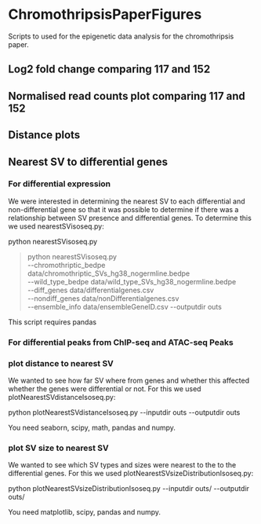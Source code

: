 # ChromothripsisPaperFigures
Scripts to used for the epigenetic data analysis for the chromothripsis paper.

## Log2 fold change comparing 117 and 152

## Normalised read counts plot comparing 117 and 152

## Distance plots 

## Nearest SV to differential genes

### For differential expression

We were interested in determining the nearest SV to each differential and non-differential gene so that it was possible to determine if there was a relationship between SV presence and differential genes. To determine this we used nearestSVisoseq.py:

python nearestSVisoseq.py

> python nearestSVisoseq.py  \
> --chromothriptic_bedpe data/chromothriptic_SVs_hg38_nogermline.bedpe \
> --wild_type_bedpe data/wild_type_SVs_hg38_nogermline.bedpe \
> --diff_genes data/differentialgenes.csv \
> --nondiff_genes data/nonDifferentialgenes.csv \
> --ensemble_info data/ensembleGeneID.csv
> --outputdir outs

This script requires pandas 

### For differential peaks from ChIP-seq and ATAC-seq Peaks

### plot distance to nearest SV

We wanted to see how far SV where from genes and whether this affected whether the genes were differential or not. For this we used plotNearestSVdistanceIsoseq.py:

python plotNearestSVdistanceIsoseq.py --inputdir outs --outputdir outs

You need seaborn, scipy, math, pandas and numpy.

### plot SV size to nearest SV

We wanted to see which SV types and sizes were nearest to the to the differential genes. For this we used plotNearestSVsizeDistributionIsoseq.py:

python plotNearestSVsizeDistributionIsoseq.py --inputdir outs/ --outputdir outs/

You need matplotlib, scipy, pandas and numpy.
